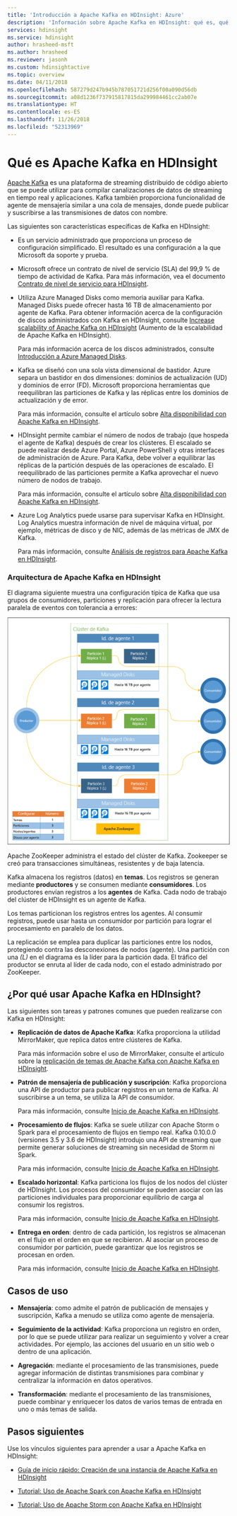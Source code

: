 ```yaml
---
title: 'Introducción a Apache Kafka en HDInsight: Azure'
description: 'Información sobre Apache Kafka en HDInsight: qué es, qué hace y dónde encontrar ejemplos y obtener una introducción.'
services: hdinsight
ms.service: hdinsight
author: hrasheed-msft
ms.author: hrasheed
ms.reviewer: jasonh
ms.custom: hdinsightactive
ms.topic: overview
ms.date: 04/11/2018
ms.openlocfilehash: 587279d247b945b787051721d256f00a090d56db
ms.sourcegitcommit: a08d1236f737915817815da299984461cc2ab07e
ms.translationtype: HT
ms.contentlocale: es-ES
ms.lasthandoff: 11/26/2018
ms.locfileid: "52313969"
---
```

# <a name="what-is-apache-kafka-on-hdinsight"></a>Qué es Apache Kafka en HDInsight

[Apache Kafka](https://kafka.apache.org) es una plataforma de streaming distribuido de código abierto que se puede utilizar para compilar canalizaciones de datos de streaming en tiempo real y aplicaciones. Kafka también proporciona funcionalidad de agente de mensajería similar a una cola de mensajes, donde puede publicar y suscribirse a las transmisiones de datos con nombre. 

Las siguientes son características específicas de Kafka en HDInsight:

* Es un servicio administrado que proporciona un proceso de configuración simplificado. El resultado es una configuración a la que Microsoft da soporte y prueba.

* Microsoft ofrece un contrato de nivel de servicio (SLA) del 99,9 % de tiempo de actividad de Kafka. Para más información, vea el documento [Contrato de nivel de servicio para HDInsight](https://azure.microsoft.com/support/legal/sla/hdinsight/v1_0/).

* Utiliza Azure Managed Disks como memoria auxiliar para Kafka. Managed Disks puede ofrecer hasta 16 TB de almacenamiento por agente de Kafka. Para obtener información acerca de la configuración de discos administrados con Kafka en HDInsight, consulte [Increase scalability of Apache Kafka on HDInsight](apache-kafka-scalability.md) (Aumento de la escalabilidad de Apache Kafka en HDInsight).

    Para más información acerca de los discos administrados, consulte [Introducción a Azure Managed Disks](../../virtual-machines/windows/managed-disks-overview.md).

* Kafka se diseñó con una sola vista dimensional de bastidor. Azure separa un bastidor en dos dimensiones: dominios de actualización (UD) y dominios de error (FD). Microsoft proporciona herramientas que reequilibran las particiones de Kafka y las réplicas entre los dominios de actualización y de error. 

    Para más información, consulte el artículo sobre [Alta disponibilidad con Apache Kafka en HDInsight](apache-kafka-high-availability.md).

* HDInsight permite cambiar el número de nodos de trabajo (que hospeda el agente de Kafka) después de crear los clústeres. El escalado se puede realizar desde Azure Portal, Azure PowerShell y otras interfaces de administración de Azure. Para Kafka, debe volver a equilibrar las réplicas de la partición después de las operaciones de escalado. El reequilibrado de las particiones permite a Kafka aprovechar el nuevo número de nodos de trabajo.

    Para más información, consulte el artículo sobre [Alta disponibilidad con Apache Kafka en HDInsight](apache-kafka-high-availability.md).

* Azure Log Analytics puede usarse para supervisar Kafka en HDInsight. Log Analytics muestra información de nivel de máquina virtual, por ejemplo, métricas de disco y de NIC, además de las métricas de JMX de Kafka.

    Para más información, consulte [Análisis de registros para Apache Kafka en HDInsight](apache-kafka-log-analytics-operations-management.md).

### <a name="apache-kafka-on-hdinsight-architecture"></a>Arquitectura de Apache Kafka en HDInsight

El diagrama siguiente muestra una configuración típica de Kafka que usa grupos de consumidores, particiones y replicación para ofrecer la lectura paralela de eventos con tolerancia a errores:

![Diagrama de configuración del clúster de Kafka](./media/apache-kafka-introduction/kafka-cluster.png)

Apache ZooKeeper administra el estado del clúster de Kafka. Zookeeper se creó para transacciones simultáneas, resistentes y de baja latencia. 

Kafka almacena los registros (datos) en **temas**. Los registros se generan mediante **productores** y se consumen mediante **consumidores**. Los productores envían registros a los **agentes** de Kafka. Cada nodo de trabajo del clúster de HDInsight es un agente de Kafka. 

Los temas particionan los registros entres los agentes. Al consumir registros, puede usar hasta un consumidor por partición para lograr el procesamiento en paralelo de los datos.

La replicación se emplea para duplicar las particiones entre los nodos, protegiendo contra las desconexiones de nodos (agente). Una partición con una *(L)* en el diagrama es la líder para la partición dada. El tráfico del productor se enruta al líder de cada nodo, con el estado administrado por ZooKeeper.

## <a name="why-use-apache-kafka-on-hdinsight"></a>¿Por qué usar Apache Kafka en HDInsight?

Las siguientes son tareas y patrones comunes que pueden realizarse con Kafka en HDInsight:

* **Replicación de datos de Apache Kafka**: Kafka proporciona la utilidad MirrorMaker, que replica datos entre clústeres de Kafka.

    Para más información sobre el uso de MirrorMaker, consulte el artículo sobre la [replicación de temas de Apache Kafka con Apache Kafka en HDInsight](apache-kafka-mirroring.md).

* **Patrón de mensajería de publicación y suscripción**: Kafka proporciona una API de productor para publicar registros en un tema de Kafka. Al suscribirse a un tema, se utiliza la API de consumidor.

    Para más información, consulte [Inicio de Apache Kafka en HDInsight](apache-kafka-get-started.md).

* **Procesamiento de flujos**: Kafka se suele utilizar con Apache Storm o Spark para el procesamiento de flujos en tiempo real. Kafka 0.10.0.0 (versiones 3.5 y 3.6 de HDInsight) introdujo una API de streaming que permite generar soluciones de streaming sin necesidad de Storm ni Spark.

    Para más información, consulte [Inicio de Apache Kafka en HDInsight](apache-kafka-get-started.md).

* **Escalado horizontal**: Kafka particiona los flujos de los nodos del clúster de HDInsight. Los procesos del consumidor se pueden asociar con las particiones individuales para proporcionar equilibrio de carga al consumir los registros.

    Para más información, consulte [Inicio de Apache Kafka en HDInsight](apache-kafka-get-started.md).

* **Entrega en orden**: dentro de cada partición, los registros se almacenan en el flujo en el orden en que se recibieron. Al asociar un proceso de consumidor por partición, puede garantizar que los registros se procesan en orden.

    Para más información, consulte [Inicio de Apache Kafka en HDInsight](apache-kafka-get-started.md).

## <a name="use-cases"></a>Casos de uso

* **Mensajería**: como admite el patrón de publicación de mensajes y suscripción, Kafka a menudo se utiliza como agente de mensajería.

* **Seguimiento de la actividad**: Kafka proporciona un registro en orden, por lo que se puede utilizar para realizar un seguimiento y volver a crear actividades. Por ejemplo, las acciones del usuario en un sitio web o dentro de una aplicación.

* **Agregación**: mediante el procesamiento de las transmisiones, puede agregar información de distintas transmisiones para combinar y centralizar la información en datos operativos.

* **Transformación**: mediante el procesamiento de las transmisiones, puede combinar y enriquecer los datos de varios temas de entrada en uno o más temas de salida.

## <a name="next-steps"></a>Pasos siguientes

Use los vínculos siguientes para aprender a usar a Apache Kafka en HDInsight:

* [Guía de inicio rápido: Creación de una instancia de Apache Kafka en HDInsight](apache-kafka-get-started.md)

* [Tutorial: Uso de Apache Spark con Apache Kafka en HDInsight](../hdinsight-apache-spark-with-kafka.md)

* [Tutorial: Uso de Apache Storm con Apache Kafka en HDInsight](../hdinsight-apache-storm-with-kafka.md)
